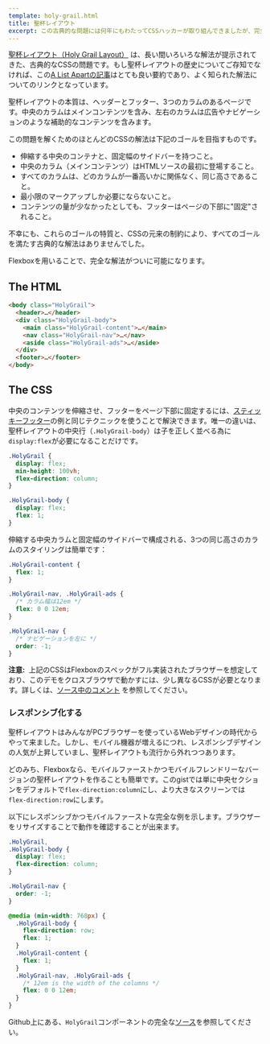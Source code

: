 ```yaml
---
template: holy-grail.html
title: 聖杯レイアウト
excerpt: この古典的な問題には何年にもわたってCSSハッカーが取り組んできましたが、完全な解法は未だかつてありませんでした。Flexboxにより、ついに可能になります。
---
```


[聖杯レイアウト（Holy Grail Layout）](http://en.wikipedia.org/wiki/Holy_Grail_(web_design)) は、長い間いろいろな解法が提示されてきた、古典的なCSSの問題です。もし聖杯レイアウトの歴史についてご存知でなければ、この[A List Apartの記事](http://alistapart.com/article/holygrail)はとても良い要約であり、よく知られた解法についてのリンクとなっています。

聖杯レイアウトの本質は、ヘッダーとフッター、3つのカラムのあるページです。中央のカラムはメインコンテンツを含み、左右のカラムは広告やナビゲーションのような補助的なコンテンツを含みます。

この問題を解くためのほとんどのCSSの解法は下記のゴールを目指すものです。

- 伸縮する中央のコンテナと、固定幅のサイドバーを持つこと。
- 中央のカラム（メインコンテンツ）はHTMLソースの最初に登場すること。
- すべてのカラムは、どのカラムが一番高いかに関係なく、同じ高さであること。
- 最小限のマークアップしか必要にならないこと。
- コンテンツの量が少なかったとしても、フッターはページの下部に"固定"されること。

不幸にも、これらのゴールの特質と、CSSの元来の制約により、すべてのゴールを満たす古典的な解法はありませんでした。

Flexboxを用いることで、完全な解法がついに可能になります。

## The HTML

```html
<body class="HolyGrail">
  <header>…</header>
  <div class="HolyGrail-body">
    <main class="HolyGrail-content">…</main>
    <nav class="HolyGrail-nav">…</nav>
    <aside class="HolyGrail-ads">…</aside>
  </div>
  <footer>…</footer>
</body>
```

## The CSS

中央のコンテンツを伸縮させ、フッターをページ下部に固定するには、[スティッキーフッター](../sticky-footer/)の例と同じテクニックを使うことで解決できます。唯一の違いは、聖杯レイアウトの中央行（`.HolyGrail-body`）は子を正しく並べる為に`display:flex`が必要になることだけです。

```css
.HolyGrail {
  display: flex;
  min-height: 100vh;
  flex-direction: column;
}

.HolyGrail-body {
  display: flex;
  flex: 1;
}
```

伸縮する中央カラムと固定幅のサイドバーで構成される、3つの同じ高さのカラムのスタイリングは簡単です：

```css
.HolyGrail-content {
  flex: 1;
}

.HolyGrail-nav, .HolyGrail-ads {
  /* カラム幅は12em */
  flex: 0 0 12em;
}

.HolyGrail-nav {
  /* ナビゲーションを左に */
  order: -1;
}
```

<aside class="Notice"><strong>注意:</strong>&nbsp; 上記のCSSはFlexboxのスペックがフル実装されたブラウザーを想定しており、このデモをクロスブラウザで動かすには、少し異なるCSSが必要となります。詳しくは、<a href="https://github.com/philipwalton/solved-by-flexbox/blob/master/assets/css/components/holy-grail.css">ソース中のコメント</a> を参照してください。</aside>


### レスポンシブ化する

聖杯レイアウトはみんながPCブラウザーを使っているWebデザインの時代からやって来ました。しかし、モバイル機器が増えるにつれ、レスポンシブデザインの人気が上昇していまし、聖杯レイアウトも流行から外れつつあります。

どのみち、Flexboxなら、モバイルファーストかつモバイルフレンドリーなバージョンの聖杯レイアウトを作ることも簡単です。このgistでは単に中央セクションをデフォルトで`flex-direction:column`にし、より大きなスクリーンでは`flex-direction:row`にします。

以下にレスポンシブかつモバイルファーストな完全な例を示します。ブラウザーをリサイズすることで動作を確認することが出来ます。

```css
.HolyGrail,
.HolyGrail-body {
  display: flex;
  flex-direction: column;
}

.HolyGrail-nav {
  order: -1;
}

@media (min-width: 768px) {
  .HolyGrail-body {
    flex-direction: row;
    flex: 1;
  }
  .HolyGrail-content {
    flex: 1;
  }
  .HolyGrail-nav, .HolyGrail-ads {
    /* 12em is the width of the columns */
    flex: 0 0 12em;
  }
}
```

Github上にある、`HolyGrail`コンポーネントの完全な[ソース](https://github.com/philipwalton/solved-by-flexbox/blob/master/assets/css/components/holy-grail.css)を参照してください。

